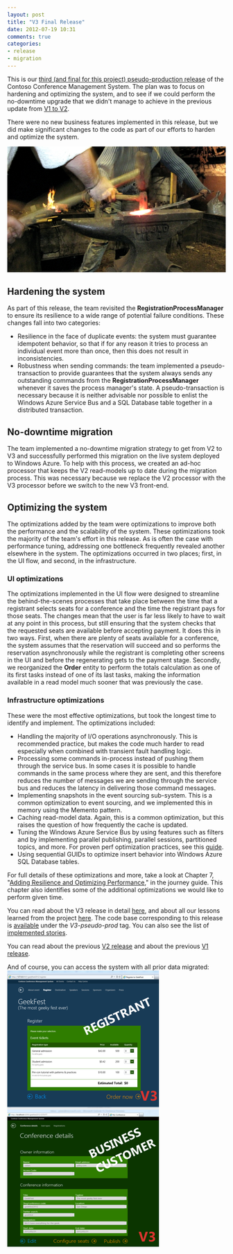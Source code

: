 ```yaml
---
layout: post
title: "V3 Final Release"
date: 2012-07-19 10:31
comments: true
categories: 
- release
- migration
---
```


This is our [third (and final for this project) pseudo-production release][v3plans] of the Contoso Conference Management System. The plan was to focus on hardening and optimizing the system, and to see if we could perform the no-downtime upgrade that we didn't manage to achieve in the previous update from [V1 to V2][v2release].

There were no new business features implemented in this release, but we did make significant changes to the code as part of our efforts to harden and optimize the system.

<a href="http://en.wikipedia.org/wiki/File:3_tourist_helping_artist_blacksmith_in_finland.JPG"><img src="/images/posts/hardening.jpg" alt="Original image under the Creative Commons Attribution-Share Alike 3.0 Unported license" border="0" /></a>

## Hardening the system

As part of this release, the team revisited the **RegistrationProcessManager** to ensure its resilience to a wide range of potential failure conditions. These changes fall into two categories:

* Resilience in the face of duplicate events: the system must guarantee idempotent behavior, so that if for any reason it tries to process an individual event more than once, then this does not result in inconsistencies.
* Robustness when sending commands: the team implemented a pseudo-transaction to provide guarantees that the system always sends any outstanding commands from the **RegistrationProcessManager** whenever it saves the process manager's state. A pseudo-transaction is necessary because it is neither advisable nor possible to enlist the Windows Azure Service Bus and a SQL Database table together in a distributed transaction.

## No-downtime migration

The team implemented a no-downtime migration strategy to get from V2 to V3 and successfully performed this migration on the live system deployed to Windows Azure. To help with this process, we created an ad-hoc processor that keeps the V2 read-models up to date during the migration process. This was necessary because we replace the V2 processor with the V3 processor before we switch to the new V3 front-end.

## Optimizing the system

The optimizations added by the team were optimizations to improve both the performance and the scalability of the system. These optimizations took the majority of the team's effort in this release. As is often the case with performance tuning, addressing one bottleneck frequently revealed another elsewhere in the system. The optimizations occurred in two places; first, in the UI flow, and second, in the infrastructure.

### UI optimizations

The optimizations implemented in the UI flow were designed to streamline the behind-the-scenes processes that take place between the time that a registrant selects seats for a conference and the time the registrant pays for those seats. The changes mean that the user is far less likely to have to wait at any point in this process, but still ensuring that the system checks that the requested seats are available before accepting payment. It does this in two ways. First, when there are plenty of seats available for a conference, the system assumes that the reservation will succeed and so performs the reservation asynchronously while the registrant is completing other screens in the UI and before the regenerating gets to the payment stage. Secondly, we reorganized the **Order** entity to perform the totals calculation as one of its first tasks instead of one of its last tasks, making the information available in a read model much sooner that was previously the case.

### Infrastructure optimizations

These were the most effective optimizations, but took the longest time to identify and implement. The optimizations included:

* Handling the majority of I/O operations asynchronously. This is recommended practice, but makes the code much harder to read especially when combined with transient fault handling logic.
* Processing some commands in-process instead of pushing them through the service bus. In some cases it is possible to handle  commands in the same process where they are sent, and this therefore reduces the number of messages we are sending through the service bus and reduces the latency in delivering those command messages.
* Implementing snapshots in the event sourcing sub-system. This is a common optimization to event sourcing, and we implemented this in memory using the Memento pattern.
* Caching read-model data. Again, this is a common optimization, but this raises the question of how frequently the cache is updated.
* Tuning the Windows Azure Service Bus by using features such as filters and by implementing parallel publishing, parallel sessions, partitioned topics, and more. For proven perf optimization practices, see this [guide][SBperf].
* Using sequential GUIDs to optimize insert behavior into Windows Azure SQL Database tables.

For full details of these optimizations and more, take a look at Chapter 7, "[Adding Resilience and Optimizing Performance][journey7]," in the journey guide. This chapter also identifies some of the additional optimizations we would like to perform given time.

You can read about the V3 release in detail [here][journey7], and about all our lessons learned from the project [here][epilogue].
The code base corresponding to this release is [available][tags] under the *V3-pseudo-prod* tag. You can also see the list of [implemented stories][v3milestone].

You can read about the previous [V2 release][v2release] and about the previous [V1 release][v1release].

And of course, you can access the system with all prior data migrated:
<a href="http://cqrsjourney-conference.cloudapp.net" alt="CQRS Journey : Conference Management System"><img src="/images/posts/cqrsjourney-conference-v3.png" border="0"/></a> &nbsp; <a href="http://cqrsjourney-conference.cloudapp.net:8080" alt="CQRS Journey : Conference Management System - Admin Portal"><img src="/images/posts/cqrsjourney-confmgmt-v3.png" border="0"/></a>



[v3plans]:  http://cqrsjourney.github.com/blog/2012/05/30/plans-for-v3/
[v3milestone]: https://github.com/mspnp/cqrs-journey-code/issues?milestone=6&state=closed
[v1release]: http://cqrsjourney.github.com/blog/2012/05/08/Announcing-V1-Pseudo-Production-Release/
[v2release]: http://cqrsjourney.github.com/blog/2012/05/21/V2-Pseudo-Production-Release-is-out/
[journey7]:  https://github.com/mspnp/cqrs-journey-doc/blob/master/Journey_07_V3Release.markdown
[epilogue]:  https://github.com/mspnp/cqrs-journey-doc/blob/master/Journey_40_Conclusions.markdown
[SBperf]: http://aka.ms/SBperf
[tags]:  https://github.com/mspnp/cqrs-journey-code/tags